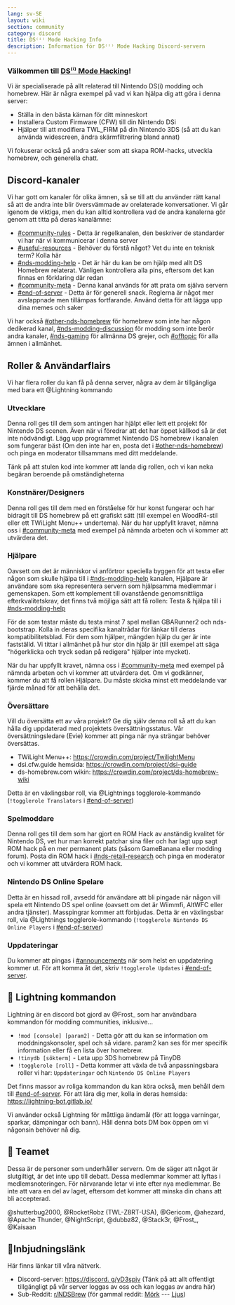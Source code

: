 ```yaml
---
lang: sv-SE
layout: wiki
section: community
category: discord
title: DS⁽ⁱ⁾ Mode Hacking Info
description: Information för DS⁽ⁱ⁾ Mode Hacking Discord-servern
---
```


### Välkommen till <u>DS⁽ⁱ⁾ Mode Hacking</u>!

Vi är specialiserade på allt relaterad till Nintendo DS(i) modding och homebrew. Här är några exempel på vad vi kan hjälpa dig att göra i denna server:

- Ställa in den bästa kärnan för ditt minneskort
- Installera Custom Firmware (CFW) till din Nintendo DSi
- Hjälper till att modifiera TWL_FIRM på din Nintendo 3DS (så att du kan använda widescreen, ändra skärmfiltrering bland annat)

Vi fokuserar också på andra saker som att skapa ROM-hacks, utveckla homebrew, och generella chatt.

## Discord-kanaler
Vi har gott om kanaler för olika ämnen, så se till att du använder rätt kanal så att de andra inte blir översvämmade av orelaterade konversationer. Vi går igenom de viktiga, men du kan alltid kontrollera vad de andra kanalerna gör genom att titta på deras kanalämne:

- [#community-rules][community-rules] - Detta är regelkanalen, den beskriver de standarder vi har när vi kommunicerar i denna server
- [#useful-resources][useful-resources] - Behöver du förstå något? Vet du inte en teknisk term?  Kolla här
- [#nds-modding-help][nds-modding-help] - Det är här du kan be om hjälp med allt DS Homebrew relaterat. Vänligen kontrollera alla pins, eftersom det kan finnas en förklaring där redan
- [#community-meta][community-meta] - Denna kanal används för att prata om själva servern
- [#end-of-server][end-of-server] - Detta är för generell snack. Reglerna är något mer avslappnade men tillämpas fortfarande.  Använd detta för att lägga upp dina memes och saker

Vi har också [#other-nds-homebrew][other-nds-homebrew] för homebrew som inte har någon dedikerad kanal, [#nds-modding-discussion][nds-modding-discussion] för modding som inte berör andra kanaler, [#nds-gaming][nds-gaming] för allmänna DS grejer, och [#offtopic][offtopic] för alla ämnen i allmänhet.

## Roller & Användarflairs
Vi har flera roller du kan få på denna server, några av dem är tillgängliga med bara ett @Lightning kommando

### Utvecklare
Denna roll ges till dem som antingen har hjälpt eller lett ett projekt för Nintendo DS scenen. Även när vi föredrar att det har öppet källkod så är det inte nödvändigt. Lägg upp programmet Nintendo DS homebrew i kanalen som fungerar bäst (Om den inte har en, posta det i [#other-nds-homebrew][other-nds-homebrew]) och pinga en moderator tillsammans med ditt meddelande.

Tänk på att stulen kod inte kommer att landa dig rollen, och vi kan neka begäran beroende på omständigheterna

### Konstnärer/Designers
Denna roll ges till dem med en förståelse för hur konst fungerar och har bidragit till DS homebrew på ett grafiskt sätt (till exempel en WoodR4-stil eller ett TWiLight Menu++ undertema). När du har uppfyllt kravet, nämna oss i [#community-meta][community-meta] med exempel på nämnda arbeten och vi kommer att utvärdera det.

### Hjälpare
Oavsett om det är människor vi anförtror speciella byggen för att testa eller någon som skulle hjälpa till i [#nds-modding-help][nds-modding-help] kanalen, Hjälpare är användare som ska representera servern som hjälpsamma medlemmar i gemenskapen. Som ett komplement till ovanstående genomsnittliga efterkvalitetskrav, det finns två möjliga sätt att få rollen: Testa & hjälpa till i [#nds-modding-help][nds-modding-help]

För de som testar måste du testa minst 7 spel mellan GBARunner2 och nds-bootstrap. Kolla in deras specifika kanaltrådar för länkar till deras kompatibilitetsblad. För dem som hjälper, mängden hjälp du ger är inte fastställd. Vi tittar i allmänhet på hur stor din hjälp är (till exempel att säga "högerklicka och tryck sedan på redigera" hjälper inte mycket).

När du har uppfyllt kravet, nämna oss i [#community-meta][community-meta] med exempel på nämnda arbeten och vi kommer att utvärdera det. Om vi godkänner, kommer du att få rollen Hjälpare. Du måste skicka minst ett meddelande var fjärde månad för att behålla det.

### Översättare
Vill du översätta ett av våra projekt? Ge dig själv denna roll så att du kan hålla dig uppdaterad med projektets översättningsstatus. Vår översättningsledare (Evie) kommer att pinga när nya strängar behöver översättas.

- TWiLight Menu++: <https://crowdin.com/project/TwilightMenu>
- dsi.cfw.guide hemsida: <https://crowdin.com/project/dsi-guide>
- ds-homebrew.com wikin: <https://crowdin.com/project/ds-homebrew-wiki>

Detta är en växlingsbar roll, via @Lightnings togglerole-kommando (`!togglerole Translators` i [#end-of-server][end-of-server])

### Spelmoddare
Denna roll ges till dem som har gjort en ROM Hack av anständig kvalitet för Nintendo DS, vet hur man korrekt patchar sina filer och har lagt upp sagt ROM hack på en mer permanent plats (såsom GameBanana eller modding forum). Posta din ROM hack i [#nds-retail-research][nds-retail-research] och pinga en moderator och vi kommer att utvärdera ROM hack.

### Nintendo DS Online Spelare
Detta är en hissad roll, avsedd för användare att bli pingade när någon vill spela ett Nintendo DS spel online (oavsett om det är Wiimmfi, AltWFC eller andra tjänster). Masspingrar kommer att förbjudas. Detta är en växlingsbar roll, via @Lightnings togglerole-kommando (`!togglerole Nintendo DS Online Players` i [#end-of-server][end-of-server])

### Uppdateringar
Du kommer att pingas i [#announcements][announcements] när som helst en uppdatering kommer ut. För att komma åt det, skriv `!togglerole Updates` i [#end-of-server][end-of-server].

## 🤖 Lightning kommandon
Lightning är en discord bot gjord av @Frost_ som har användbara kommandon för modding communities, inklusive...

- `!mod [console] [param2]` - Detta gör att du kan se information om moddningskonsoler, spel och så vidare. param2 kan ses för mer specifik information eller få en lista över homebrew.
- `!tinydb [sökterm]` - Leta upp 3DS homebrew på TinyDB
- `!togglerole [roll]` - Detta kommer att växla de två anpassningsbara roller vi har: `Uppdateringar` och `Nintendo DS Online Players`

Det finns massor av roliga kommandon du kan köra också, men behåll dem till [#end-of-server][end-of-server]. För att lära dig mer, kolla in deras hemsida: <https://lightning-bot.gitlab.io/>

Vi använder också Lightning för måttliga ändamål (för att logga varningar, sparkar, dämpningar och bann). Håll denna bots DM box öppen om vi någonsin behöver nå dig.

## 👑 Teamet
Dessa är de personer som underhåller servern. Om de säger att något är slutgiltigt, är det inte upp till debatt. Dessa medlemmar kommer att lyftas i medlemsnoteringen. För närvarande letar vi inte efter nya medlemmar. Be inte att vara en del av laget, eftersom det kommer att minska din chans att bli accepterad.

@shutterbug2000, @RocketRobz (TWL-Z8RT-USA), @Gericom, @ahezard, @Apache Thunder, @NightScript, @dubbz82, @Stack3r, @Frost_, @Kaisaan

## 🚪Inbjudningslänk
Här finns länkar till våra nätverk.

- Discord-server: [https://discord. g/yD3spjv](https://discord.gg/yD3spjv) (Tänk på att allt offentligt tillgängligt på vår server loggas av oss och kan loggas av andra här)
- Sub-Reddit: [r/NDSBrew](https://reddit.com/r/NDSBrew) (för gammal reddit: [Mörk](https://dm.reddit.com/r/NDSBrew/) --- [Ljus](https://old.reddit.com/r/NDSBrew/))

<!-- Discord channel links -->
[community-rules]: https://discord.com/channels/283769550611152897/718305959914766366
[useful-resources]: https://discord.com/channels/283769550611152897/638041441079263283

[announcements]: https://discord.com/channels/283769550611152897/283771381735489537
[community-meta]: https://discord.com/channels/283769550611152897/715651368391671919

[nds-modding-help]: https://discord.com/channels/283769550611152897/332961165829210117
[nds-modding-discussion]: https://discord.com/channels/283769550611152897/547986366357700620
[nds-retail-research]: https://discord.com/channels/283769550611152897/356988919738400768
[other-nds-homebrew]: https://discord.com/channels/283769550611152897/536968881500061712

[offtopic]: https://discord.com/channels/283769550611152897/286686210225864725
[nds-gaming]: https://discord.com/channels/283769550611152897/668680785154408448
[end-of-server]: https://discord.com/channels/283769550611152897/283770736215195648
